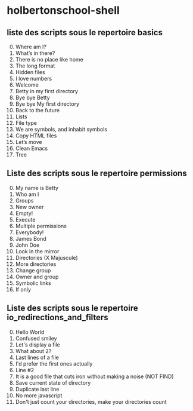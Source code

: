 # holbertonschool-shell

## liste des scripts sous le repertoire basics

0. Where am I? 
1. What’s in there? 
2. There is no place like home
3. The long format 
4. Hidden files 
5. I love numbers 
6. Welcome
7. Betty in my first directory 
8. Bye bye Betty 
9. Bye bye My first directory 
10. Back to the future 
11. Lists 
12. File type
13. We are symbols, and inhabit symbols 
14. Copy HTML files 
15. Let’s move 
16. Clean Emacs
17. Tree 

## Liste des scripts sous le repertoire permissions

0. My name is Betty 
1. Who am I 
2. Groups 
3. New owner 
4. Empty! 
5. Execute
6. Multiple permissions 
7. Everybody! 
8. James Bond 
9. John Doe 
10. Look in the mirror 
11. Directories (X Majuscule)
12. More directories
13. Change group 
14. Owner and group 
15. Symbolic links 
16. If only 

## Liste des scripts sous le repertoire io_redirections_and_filters

0. Hello World
1. Confused smiley 
2. Let's display a file 
3. What about 2? 
4. Last lines of a file 
5. I'd prefer the first ones actually 
6. Line #2 
7. It is a good file that cuts iron without making a noise (NOT FIND)
8. Save current state of directory 
9. Duplicate last line 
10. No more javascript 
11. Don't just count your directories, make your directories count 
